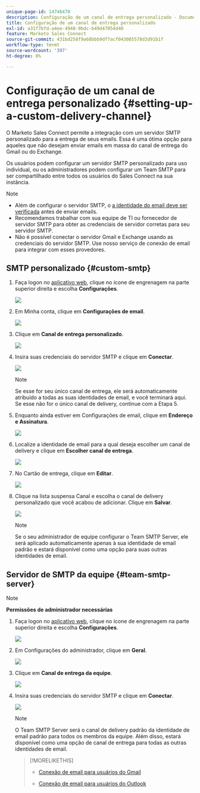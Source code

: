 ```yaml
---
unique-page-id: 14746470
description: Configuração de um canal de entrega personalizado - Documentação do Marketo - Documentação do produto
title: Configuração de um canal de entrega personalizado
exl-id: a31f7bfd-a4ee-4948-9bdc-b49d47054d40
feature: Marketo Sales Connect
source-git-commit: 431bd258f9a68bbb9df7acf043085578d3d91b1f
workflow-type: tm+mt
source-wordcount: '397'
ht-degree: 0%

---
```


# Configuração de um canal de entrega personalizado {#setting-up-a-custom-delivery-channel}

O Marketo Sales Connect permite a integração com um servidor SMTP personalizado para a entrega de seus emails. Essa é uma ótima opção para aqueles que não desejam enviar emails em massa do canal de entrega do Gmail ou do Exchange.

Os usuários podem configurar um servidor SMTP personalizado para uso individual, ou os administradores podem configurar um Team SMTP para ser compartilhado entre todos os usuários do Sales Connect na sua instância.

>[!NOTE]
>
>* Além de configurar o servidor SMTP, o [a identidade do email deve ser verificada](/help/marketo/product-docs/marketo-sales-connect/getting-started/email-settings/verify-your-email.md) antes de enviar emails.
>* Recomendamos trabalhar com sua equipe de TI ou fornecedor de servidor SMTP para obter as credenciais de servidor corretas para seu servidor SMTP.
>* Não é possível conectar o servidor Gmail e Exchange usando as credenciais do servidor SMTP. Use nosso serviço de conexão de email para integrar com esses provedores.

## SMTP personalizado {#custom-smtp}

1. Faça logon no [aplicativo web](https://toutapp.com/login), clique no ícone de engrenagem na parte superior direita e escolha **Configurações**.

   ![](assets/setting-up-a-custom-delivery-channel-1.png)

1. Em Minha conta, clique em **Configurações de email**.

   ![](assets/setting-up-a-custom-delivery-channel-2.png)

1. Clique em **Canal de entrega personalizado**.

   ![](assets/setting-up-a-custom-delivery-channel-3.png)

1. Insira suas credenciais do servidor SMTP e clique em **Conectar**.

   ![](assets/setting-up-a-custom-delivery-channel-4.png)

   >[!NOTE]
   >
   >Se esse for seu único canal de entrega, ele será automaticamente atribuído a todas as suas identidades de email, e você terminará aqui. Se esse não for o único canal de delivery, continue com a Etapa 5.

1. Enquanto ainda estiver em Configurações de email, clique em **Endereço e Assinatura**.

   ![](assets/setting-up-a-custom-delivery-channel-5.png)

1. Localize a identidade de email para a qual deseja escolher um canal de delivery e clique em **Escolher canal de entrega**.

   ![](assets/setting-up-a-custom-delivery-channel-6.png)

1. No Cartão de entrega, clique em **Editar**.

   ![](assets/setting-up-a-custom-delivery-channel-7.png)

1. Clique na lista suspensa Canal e escolha o canal de delivery personalizado que você acabou de adicionar. Clique em **Salvar**.

   ![](assets/setting-up-a-custom-delivery-channel-8.png)

   >[!NOTE]
   >
   >Se o seu administrador de equipe configurar o Team SMTP Server, ele será aplicado automaticamente apenas à sua identidade de email padrão e estará disponível como uma opção para suas outras identidades de email.

## Servidor de SMTP da equipe {#team-smtp-server}

>[!NOTE]
>
>**Permissões de administrador necessárias**

1. Faça logon no [aplicativo web](https://toutapp.com/login), clique no ícone de engrenagem na parte superior direita e escolha **Configurações**.

   ![](assets/setting-up-a-custom-delivery-channel-9.png)

1. Em Configurações do administrador, clique em **Geral**.

   ![](assets/setting-up-a-custom-delivery-channel-10.png)

1. Clique em **Canal de entrega da equipe**.

   ![](assets/setting-up-a-custom-delivery-channel-11.png)

1. Insira suas credenciais do servidor SMTP e clique em **Conectar**.

   ![](assets/setting-up-a-custom-delivery-channel-12.png)

   >[!NOTE]
   >
   >O Team SMTP Server será o canal de delivery padrão da identidade de email padrão para todos os membros da equipe. Além disso, estará disponível como uma opção de canal de entrega para todas as outras identidades de email.

   >[!MORELIKETHIS]
   >
   >* [Conexão de email para usuários do Gmail](/help/marketo/product-docs/marketo-sales-connect/email-plugins/gmail/email-connection-for-gmail-users.md)
   >
   >* [Conexão de email para usuários do Outlook](/help/marketo/product-docs/marketo-sales-connect/email-plugins/msc-for-outlook/email-connection-for-outlook-users.md)
